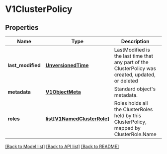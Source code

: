 # V1ClusterPolicy

## Properties
Name | Type | Description | Notes
------------ | ------------- | ------------- | -------------
**last_modified** | [**UnversionedTime**](UnversionedTime.md) | LastModified is the last time that any part of the ClusterPolicy was created, updated, or deleted | 
**metadata** | [**V1ObjectMeta**](V1ObjectMeta.md) | Standard object&#39;s metadata. | [optional] 
**roles** | [**list[V1NamedClusterRole]**](V1NamedClusterRole.md) | Roles holds all the ClusterRoles held by this ClusterPolicy, mapped by ClusterRole.Name | 

[[Back to Model list]](../README.md#documentation-for-models) [[Back to API list]](../README.md#documentation-for-api-endpoints) [[Back to README]](../README.md)


